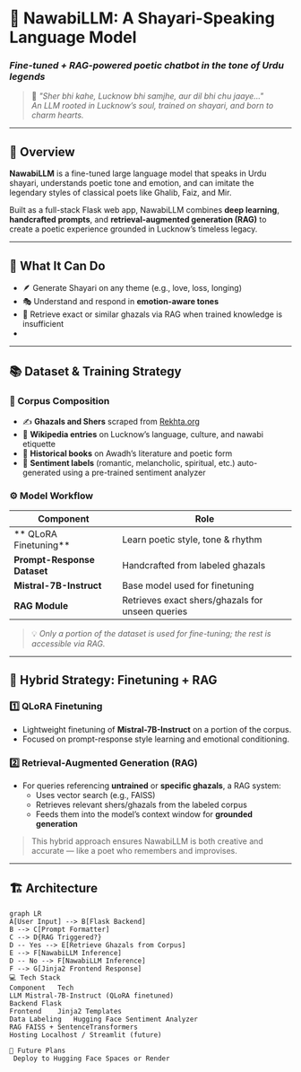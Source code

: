 # 🕌 NawabiLLM: A Shayari-Speaking Language Model  
### *Fine-tuned + RAG-powered poetic chatbot in the tone of Urdu legends*

> 🎤 *"Sher bhi kahe, Lucknow bhi samjhe, aur dil bhi chu jaaye..."*  
> *An LLM rooted in Lucknow’s soul, trained on shayari, and born to charm hearts.*

---

## 🌟 Overview

**NawabiLLM** is a fine-tuned large language model that speaks in Urdu shayari, understands poetic tone and emotion, and can imitate the legendary styles of classical poets like Ghalib, Faiz, and Mir.  

Built as a full-stack Flask web app, NawabiLLM combines **deep learning**, **handcrafted prompts**, and **retrieval-augmented generation (RAG)** to create a poetic experience grounded in Lucknow’s timeless legacy.

---

## 🧠 What It Can Do

- 🪶 Generate Shayari on any theme (e.g., love, loss, longing)
- 🎭 Understand and respond in **emotion-aware tones**
- 🧾 Retrieve exact or similar ghazals via RAG when trained knowledge is insufficient
- 
---

## 📚 Dataset & Training Strategy

### 🧾 Corpus Composition

- ✍️ **Ghazals and Shers** scraped from [Rekhta.org](https://rekhta.org)
- 📖 **Wikipedia entries** on Lucknow’s language, culture, and nawabi etiquette
- 📘 **Historical books** on Awadh’s literature and poetic form
- 🧠 **Sentiment labels** (romantic, melancholic, spiritual, etc.) auto-generated using a pre-trained sentiment analyzer

### ⚙️ Model Workflow

| Component      | Role |
|----------------|------|
| ** QLoRA Finetuning** | Learn poetic style, tone & rhythm |
| **Prompt-Response Dataset** | Handcrafted from labeled ghazals |
| **Mistral-7B-Instruct** | Base model used for finetuning |
| **RAG Module** | Retrieves exact shers/ghazals for unseen queries |

> 💡 *Only a portion of the dataset is used for fine-tuning; the rest is accessible via RAG.*

---

## 🧠 Hybrid Strategy: Finetuning + RAG

### 1️⃣ QLoRA Finetuning
- Lightweight finetuning of **Mistral-7B-Instruct** on a portion of the corpus.
- Focused on prompt-response style learning and emotional conditioning.

### 2️⃣ Retrieval-Augmented Generation (RAG)
- For queries referencing **untrained** or **specific ghazals**, a RAG system:
  - Uses vector search (e.g., FAISS)
  - Retrieves relevant shers/ghazals from the labeled corpus
  - Feeds them into the model’s context window for **grounded generation**

> This hybrid approach ensures NawabiLLM is both creative and accurate — like a poet who remembers and improvises.

---

## 🏗️ Architecture

```mermaid
graph LR
A[User Input] --> B[Flask Backend]
B --> C[Prompt Formatter]
C --> D{RAG Triggered?}
D -- Yes --> E[Retrieve Ghazals from Corpus]
E --> F[NawabiLLM Inference]
D -- No --> F[NawabiLLM Inference]
F --> G[Jinja2 Frontend Response]
💻 Tech Stack
Component	Tech
LLM	Mistral-7B-Instruct (QLoRA finetuned)
Backend	Flask
Frontend	Jinja2 Templates
Data Labeling	Hugging Face Sentiment Analyzer
RAG	FAISS + SentenceTransformers
Hosting	Localhost / Streamlit (future)

🔮 Future Plans
 Deploy to Hugging Face Spaces or Render

